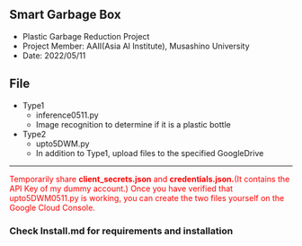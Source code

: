 ## Smart Garbage Box
- Plastic Garbage Reduction Project
- Project Member: AAII(Asia AI Institute), Musashino University
- Date: 2022/05/11

## File
- Type1
  - inference0511.py
  - Image recognition to determine if it is a plastic bottle
- Type2
  - upto5DWM.py
  - In addition to Type1, upload files to the specified GoogleDrive

---
<span style="color: red; ">Temporarily share **client_secrets.json** and **credentials.json.**(It contains the API Key of my dummy account.) Once you have verified that upto5DWM0511.py is working, you can create the two files yourself on the Google Cloud Console.</span> 

### Check Install.md for requirements and installation
